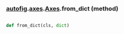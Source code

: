 ### [autofig](autofig.md).[axes](autofig.axes.md).[Axes](autofig.axes.Axes.md).from_dict (method)


```py

def from_dict(cls, dict)

```


